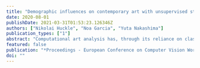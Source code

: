 ```yaml
---
title: "Demographic influences on contemporary art with unsupervised style embeddings"
date: 2020-08-01
publishDate: 2021-03-31T01:53:23.126346Z
authors: ["Nikolai Huckle", "Noa Garcia", "Yuta Nakashima"]
publication_types: ["1"]
abstract: "Computational art analysis has, through its reliance on classification tasks, prioritised historical datasets in which the artworks are already well sorted with the necessary annotations. Art produced today, on the other hand, is numerous and easily accessible, through the internet and social networks that are used by professional and amateur artists alike to display their work. Although this art---yet unsorted in terms of style and genre---is less suited for supervised analysis, the data sources come with novel information that may help frame the visual content in equally novel ways. As a first step in this direction, we present contempArt, a multi-modal dataset of exclusively contemporary artworks. contempArt is a collection of paintings and drawings, a detailed graph network based on social connections on Instagram and additional socio-demographic information; all attached to 442 artists at the beginning of their career. We evaluate three methods suited for generating unsupervised style embeddings of images and correlate them with the remaining data. We find no connections between visual style on the one hand and social proximity, gender, and nationality on the other."
featured: false
publication: "*Proceedings - European Conference on Computer Vision Workshops*"
doi: ""
---
```



